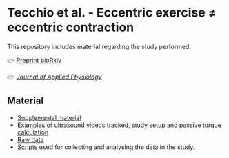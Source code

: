 # Tecchio et al. - Eccentric exercise ≠ eccentric contraction 

This repository includes material regarding the study performed.

👉 [Preprint bioRxiv](https://www.biorxiv.org/content/10.1101/2023.11.23.568422v1)

👉 *[Journal of Applied Physiology](https://journals.physiology.org/doi/abs/10.1152/japplphysiol.00845.2023)*

## Material

- [Supplemental material](https://github.com/PaulT95/Tecchio_et_al_2023/tree/main/Supplemental_Material)
- [Examples of ultrasound videos tracked, study setup and passive torque calculation](https://github.com/PaulT95/Tecchio_et_al_2023/tree/main/Extra_material)
- [Raw data](https://github.com/PaulT95/Tecchio_et_al_2023/tree/main/Raw_Data)
- [Scripts](https://github.com/PaulT95/Tecchio_et_al_2023/tree/main/Script) used for collecting and analysing the data in the study.
